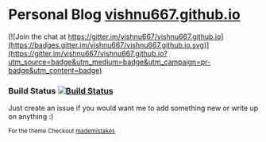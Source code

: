 # Personal Blog [vishnu667.github.io](http://vishnu667.github.io)

[![Join the chat at https://gitter.im/vishnu667/vishnu667.github.io](https://badges.gitter.im/vishnu667/vishnu667.github.io.svg)](https://gitter.im/vishnu667/vishnu667.github.io?utm_source=badge&utm_medium=badge&utm_campaign=pr-badge&utm_content=badge)

### Build Status [![Build Status](https://travis-ci.org/vishnu667/vishnu667.github.io.svg?branch=master)](https://travis-ci.org/vishnu667/vishnu667.github.io)



Just create an issue if you would want me to add something new or write up on anything :)


<sub>For the theme Checkout [mademistakes](https://mademistakes.com/work/minimal-mistakes-jekyll-theme/)</sub>
